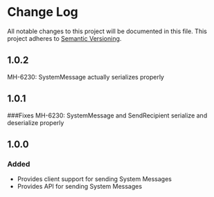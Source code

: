 # Change Log #
All notable changes to this project will be documented in this file.
This project adheres to [Semantic Versioning](http://semver.org/).
## 1.0.2
MH-6230: SystemMessage actually serializes properly
## 1.0.1
###Fixes
MH-6230: SystemMessage and SendRecipient serialize and deserialize properly
## 1.0.0 
### Added
- Provides client support for sending System Messages
- Provides API for sending System Messages
